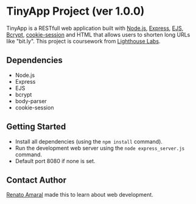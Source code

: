 # TinyApp Project (ver 1.0.0)

TinyApp is a RESTfull web application built with [Node.js](https://nodejs.org/en/), [Express](https://expressjs.com/), [EJS](http://www.embeddedjs.com/), [Bcrypt](https://www.npmjs.com/package/bcrypt), [cookie-session](https://www.npmjs.com/package/cookie-session) and HTML that allows users to shorten long URLs like "bit.ly".
This project is coursework from [Lighthouse Labs](https://github.com/lighthouse-labs).

## Dependencies

- Node.js
- Express
- EJS
- bcrypt
- body-parser
- cookie-session

## Getting Started

- Install all dependencies (using the `npm install` command).
- Run the development web server using the `node express_server.js` command.
- Default port 8080 if none is set.

## Contact Author

[Renato Amaral](https://renatoamaral.ca) made this to learn about web development.